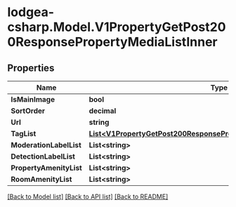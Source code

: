 
# lodgea-csharp.Model.V1PropertyGetPost200ResponsePropertyMediaListInner

## Properties

Name | Type | Description | Notes
------------ | ------------- | ------------- | -------------
**IsMainImage** | **bool** |  | [optional] 
**SortOrder** | **decimal** |  | [optional] 
**Url** | **string** |  | [optional] 
**TagList** | [**List&lt;V1PropertyGetPost200ResponsePropertyMediaListInnerTagListInner&gt;**](V1PropertyGetPost200ResponsePropertyMediaListInnerTagListInner.md) |  | [optional] 
**ModerationLabelList** | **List&lt;string&gt;** |  | [optional] 
**DetectionLabelList** | **List&lt;string&gt;** |  | [optional] 
**PropertyAmenityList** | **List&lt;string&gt;** |  | [optional] 
**RoomAmenityList** | **List&lt;string&gt;** |  | [optional] 

[[Back to Model list]](../README.md#documentation-for-models)
[[Back to API list]](../README.md#documentation-for-api-endpoints)
[[Back to README]](../README.md)

